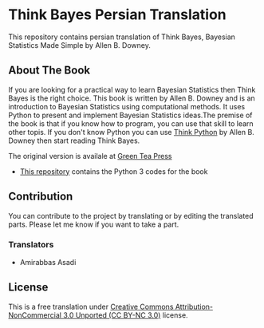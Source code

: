 # Think Bayes Persian Translation
This repository contains persian translation of Think Bayes, Bayesian Statistics Made Simple by Allen B. Downey.

## About The Book
If you are looking for a practical way to learn Bayesian Statistics then Think Bayes is the right choice. This book is written by Allen B. Downey and is an introduction to Bayesian Statistics using computational methods. It uses Python to present and implement Bayesian Statistics ideas.The premise of the book is that if you know how to program, you can use that skill to learn other topis. If you don't know Python you can use [Think Python](https://greenteapress.com/wp/think-python-2e/) by Allen B. Downey then start reading Think Bayes. 

The original version is availale at [Green Tea Press](https://greenteapress.com/wp/think-bayes/)  
- [This repository](https://github.com/AllenDowney/ThinkBayes2) contains the Python 3 codes for the book


## Contribution
You can contribute to the project by translating or by editing the translated parts. Please let me know if you want to take a part.   
### Translators
- Amirabbas Asadi

## License
This is a free translation under [Creative Commons Attribution-NonCommercial 3.0 Unported (CC BY-NC 3.0)](https://creativecommons.org/licenses/by-nc/3.0/) license.
